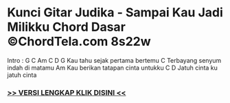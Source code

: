 
 # Kunci Gitar Judika - Sampai Kau Jadi Milikku Chord Dasar ©ChordTela.com 8s22w


Intro : G C Am C D G Kau tahu sejak pertama bertemu C Terbayang senyum indah di matamu Am Kau berikan tatapan cinta untukku C D Jatuh cinta ku jatuh cinta

###  <a href="https://shortlighzx.web.app?sq=Kunci Gitar Judika - Sampai Kau Jadi Milikku Chord Dasar ©ChordTela.com"> >> VERSI LENGKAP KLIK DISINI << </a>
